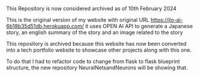 This Repository is now considered archived as of 10th February 2024

This is the original version of my website with original URL https://jlo-ai-6b18b35d51db.herokuapp.com/
it uses OPEN AI API to generate a Japanese story, an english summary of the story and an image related to the story

This repository is archived because this website has now been converted into a tech portfolio website to showcase other projects along with this one.

To do that I had to refactor code to change from flask to flask blueprint structure, the new repository NeuralNetsandNeurons will be showing that.
